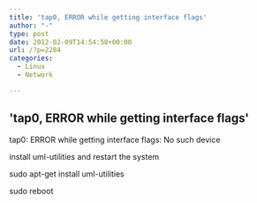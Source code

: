 ```yaml
---
title: 'tap0, ERROR while getting interface flags'
author: "-"
type: post
date: 2012-02-09T14:54:58+00:00
url: /?p=2284
categories:
  - Linux
  - Network

---
```

## 'tap0, ERROR while getting interface flags'
tap0: ERROR while getting interface flags: No such device

install uml-utilities and restart the system

sudo apt-get install uml-utilities

sudo reboot